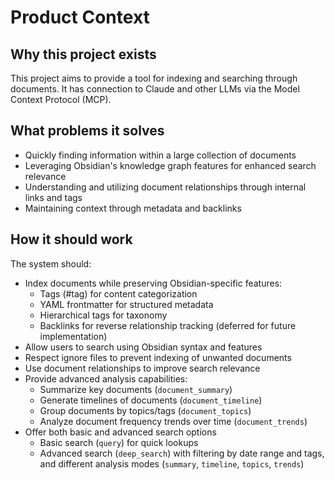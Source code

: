 # Product Context

## Why this project exists
This project aims to provide a tool for indexing and searching through documents. It has connection to Claude and other LLMs via the Model Context Protocol (MCP).

## What problems it solves
- Quickly finding information within a large collection of documents
- Leveraging Obsidian's knowledge graph features for enhanced search relevance
- Understanding and utilizing document relationships through internal links and tags
- Maintaining context through metadata and backlinks

## How it should work
The system should:
- Index documents while preserving Obsidian-specific features:
  - Tags (#tag) for content categorization
  - YAML frontmatter for structured metadata
  - Hierarchical tags for taxonomy
  - Backlinks for reverse relationship tracking (deferred for future implementation)
- Allow users to search using Obsidian syntax and features
- Respect ignore files to prevent indexing of unwanted documents
- Use document relationships to improve search relevance
- Provide advanced analysis capabilities:
  - Summarize key documents (`document_summary`)
  - Generate timelines of documents (`document_timeline`)
  - Group documents by topics/tags (`document_topics`)
  - Analyze document frequency trends over time (`document_trends`)
- Offer both basic and advanced search options
  - Basic search (`query`) for quick lookups
  - Advanced search (`deep_search`) with filtering by date range and tags, and different analysis modes (`summary`, `timeline`, `topics`, `trends`)
